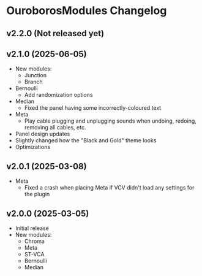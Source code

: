 # OuroborosModules Changelog

## v2.2.0 (Not released yet)

## v2.1.0 (2025-06-05)
  * New modules:
    * Junction
    * Branch
  * Bernoulli
    * Add randomization options
  * Median
    * Fixed the panel having some incorrectly-coloured text
  * Meta
    * Play cable plugging and unplugging sounds when undoing, redoing, removing all cables, etc.
  * Panel design updates
  * Slightly changed how the "Black and Gold" theme looks
  * Optimizations

## v2.0.1 (2025-03-08)
  * Meta
    * Fixed a crash when placing Meta if VCV didn't load any settings for the plugin

## v2.0.0 (2025-03-05)
  * Initial release
  * New modules:
    * Chroma
    * Meta
    * ST-VCA 
    * Bernoulli
    * Median